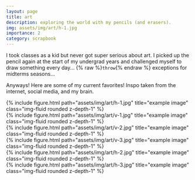 ```yaml
---
layout: page
title: art
description: exploring the world with my pencils (and erasers).
img: assets/img/art/h-1.jpg
importance: 2
category: scrapbook
---
```


I took classes as a kid but never got super serious about art. 
I picked up the pencil again at the start of my undergrad years and challenged myself to draw something every day... 
{% raw %}```throw```{% endraw %} exceptions for midterms seasons...

Anyways! Here are some of my current favorites! Inspo taken from the internet, social media, and my brain.

<div class="row justify-content-sm-center">
    <div class="col-sm mt-3 mt-md-0">
        {% include figure.html path="assets/img/art/h-1.jpg" title="example image" class="img-fluid rounded z-depth-1" %}
    </div>
</div>
<div class="row justify-content-sm-center">
    <div class="col-sm-4 mt-3 mt-md-0">
        {% include figure.html path="assets/img/art/v-1.jpg" title="example image" class="img-fluid rounded z-depth-1" %}
    </div>
    <div class="col-sm-4 mt-3 mt-md-0">
        {% include figure.html path="assets/img/art/v-2.jpg" title="example image" class="img-fluid rounded z-depth-1" %}
    </div>
    <div class="col-sm-4 mt-3 mt-md-0">
        {% include figure.html path="assets/img/art/v-3.jpg" title="example image" class="img-fluid rounded z-depth-1" %}
    </div>
</div>
<div class="row justify-content-sm-center">
    <div class="col-sm mt-3 mt-md-0">
        {% include figure.html path="assets/img/art/h-2.jpg" title="example image" class="img-fluid rounded z-depth-1" %}
    </div>
    <div class="col-sm mt-3 mt-md-0">
        {% include figure.html path="assets/img/art/h-3.jpg" title="example image" class="img-fluid rounded z-depth-1" %}
    </div>
</div>